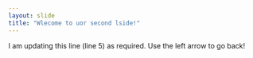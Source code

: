 ```yaml
---
layout: slide
title: "Wlecome to uor second lside!"
---
```

I am updating this line (line 5) as required.
Use the left arrow to go back!
